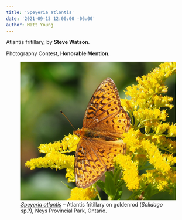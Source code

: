 ```yaml
---
title: 'Speyeria atlantis'
date: '2021-09-13 12:00:00 -06:00'
author: Matt Young
---
```


Atlantis fritillary, by **Steve Watson**.

Photography Contest, **Honorable Mention**.


<figure>
<img src="/uploads/2021/Watson_Steve_Speyeria_atlantis.jpg" alt=" "/>
<figcaption>
<a href="https://www.cbif.gc.ca/eng/species-bank/butterflies-of-canada/atlantis-fritillary/?id=1370403265542"><i>Speyeria atlantis</i></a> – Atlantis fritillary on goldenrod (<i>Solidago</i> sp.?), Neys Provincial Park, Ontario.
</figcaption>
</figure>
